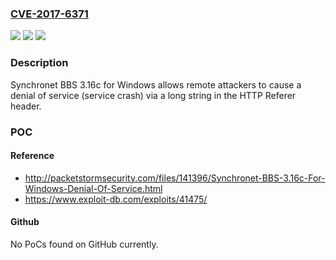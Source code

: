 ### [CVE-2017-6371](https://cve.mitre.org/cgi-bin/cvename.cgi?name=CVE-2017-6371)
![](https://img.shields.io/static/v1?label=Product&message=n%2Fa&color=blue)
![](https://img.shields.io/static/v1?label=Version&message=n%2Fa&color=blue)
![](https://img.shields.io/static/v1?label=Vulnerability&message=n%2Fa&color=brighgreen)

### Description

Synchronet BBS 3.16c for Windows allows remote attackers to cause a denial of service (service crash) via a long string in the HTTP Referer header.

### POC

#### Reference
- http://packetstormsecurity.com/files/141396/Synchronet-BBS-3.16c-For-Windows-Denial-Of-Service.html
- https://www.exploit-db.com/exploits/41475/

#### Github
No PoCs found on GitHub currently.

